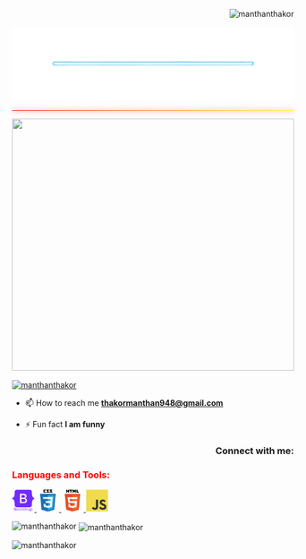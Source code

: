
<p align="right"> 
  <img src="https://komarev.com/ghpvc/?username=manthanthakor&label=Profile%20views&color=red&label_color=green&style="plastic" alt="manthanthakor" /> 
</p>
<p align="center">
  <img src="608911d758e873cb0dbd556a668a95c9-removebg-preview.png" alt="glowing line" />
</p>

<hr style="border: none; height: 1px; background: linear-gradient(to right, red, yellow); box-shadow: 0 0 10px red;">
<div style="position: relative;">
<p align="center">
  <img src="lv_0_20240703135801 (1).gif" width="100%" height="450px" />
</p>








<p align="left"> <a href="https://github.com/ryo-ma/github-profile-trophy"><img src="https://github-profile-trophy.vercel.app/?username=manthanthakor" alt="manthanthakor" /></a> </p>

- 📫 How to reach me **thakormanthan948@gmail.com**

- ⚡ Fun fact **I am funny**

<h3 align="right">Connect with me:</h3>
<p align="left">
</p>

<h3 align="left" style="color:red">Languages and Tools:</h3>
<p align="left"> <a href="https://getbootstrap.com" target="_blank" rel="noreferrer"> <img src="https://raw.githubusercontent.com/devicons/devicon/master/icons/bootstrap/bootstrap-plain-wordmark.svg" alt="bootstrap" width="40" height="40"/> </a> <a href="https://www.w3schools.com/css/" target="_blank" rel="noreferrer"> <img src="https://raw.githubusercontent.com/devicons/devicon/master/icons/css3/css3-original-wordmark.svg" alt="css3" width="40" height="40"/> </a> <a href="https://www.w3.org/html/" target="_blank" rel="noreferrer"> <img src="https://raw.githubusercontent.com/devicons/devicon/master/icons/html5/html5-original-wordmark.svg" alt="html5" width="40" height="40"/> </a> <a href="https://developer.mozilla.org/en-US/docs/Web/JavaScript" target="_blank" rel="noreferrer"> <img src="https://raw.githubusercontent.com/devicons/devicon/master/icons/javascript/javascript-original.svg" alt="javascript" width="40" height="40"/> </a> </p>

<p><img align="left" src="https://github-readme-stats.vercel.app/api/top-langs?username=manthanthakor&show_icons=true&locale=en&layout=compact" alt="manthanthakor" /></p>

<p>&nbsp;<img align="center" src="https://github-readme-stats.vercel.app/api?username=manthanthakor&show_icons=true&locale=en" alt="manthanthakor" /></p>

<p><img align="center" src="https://github-readme-streak-stats.herokuapp.com/?user=manthanthakor&" alt="manthanthakor" /></p>
